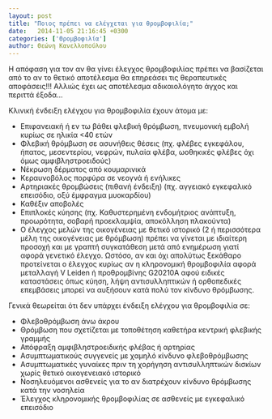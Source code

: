 ```yaml
---
layout: post
title: "Ποιος πρέπει να ελέγχεται για θρομβοφιλία;"
date:   2014-11-05 21:16:45 +0300
categories: ['Θρομβοφιλία']
author: Θεώνη Κανελλοπούλου
---
```


Η απόφαση για τον αν θα γίνει έλεγχος θρομβοφιλίας πρέπει να βασίζεται από το αν το θετικό αποτέλεσμα θα επηρεάσει τις θεραπευτικές αποφάσεις!!! Αλλιώς έχει ως αποτέλεσμα αδικαιολόγητο άγχος και περιττά έξοδα…
<!--break-->

Κλινική ένδειξη ελέγχου για θρομβοφιλία έχουν άτομα με:

- Επιφανειακή ή εν τω βάθει φλεβική θρόμβωση, πνευμονική εμβολή κυρίως σε ηλικία \<40 ετών
- Φλεβική θρόμβωση σε ασυνήθεις θέσεις (πχ. φλέβες εγκεφάλου, ήπατος, μεσεντερίου, νεφρών, πυλαία φλέβα, ωοθηκικές φλέβες όχι όμως αμφιβληστροειδούς)
- Νέκρωση δέρματος από κουμαρινικά
- Κεραυνοβόλος πορφύρα σε νεογνά ή ενήλικες
- Αρτηριακές θρομβώσεις (πιθανή ένδειξη) (πχ. αγγειακό εγκεφαλικό επεισόδιο, οξύ έμφραγμα μυοκαρδίου)
- Καθέξιν αποβολές
- Επιπλοκές κύησης (πχ. Καθυστερημένη ενδομήτριος ανάπτυξη, προωρότητα, σοβαρή προεκλαμψία, αποκόλληση πλακούντα)
- Ο έλεγχος μελών της οικογένειας με θετικό ιστορικό (2 ή περισσότερα μέλη της οικογένειας με θρόμβωση) πρέπει να γίνεται με ιδιαίτερη προσοχή και με γραπτή συγκατάθεση μετά από ενημέρωση γιατί αφορά γενετικό έλεγχο. Ωστόσο, αν και όχι απολύτως ξεκάθαρο προτείνεται ο έλεγχος κυρίως αν η κληρονομική θρομβοφιλία αφορά μεταλλαγή V Leiden ή προθρομβίνης G20210A αφού ειδικές καταστάσεις όπως κύηση, λήψη αντισυλληπτικών ή ορθοπεδικές επεμβάσεις μπορεί να αυξήσουν κατά πολύ τον κίνδυνο θρόμβωσης.

Γενικά θεωρείται ότι δεν υπάρχει ένδειξη ελέγχου για θρομβοφιλία σε:

- Φλεβοθρόμβωση άνω άκρου
- Θρόμβωση που σχετίζεται με τοποθέτηση καθετήρα κεντρική φλεβικής γραμμής
- Απόφραξη αμφιβληστροειδικής φλέβας ή αρτηρίας
- Ασυμπτωματικούς συγγενείς με χαμηλό κίνδυνο φλεβοθρόμβωσης
- Ασυμπτωματικές γυναίκες πριν τη χορήγηση αντισυλληπτικών δισκίων χωρίς θετικό οικογενειακό ιστορικό
- Νοσηλευόμενοι ασθενείς για το αν διατρέχουν κίνδυνο θρόμβωσης κατά την νοσηλεία
- Έλεγχος κληρονομικής θρομβοφιλίας σε ασθενείς με εγκεφαλικό επεισόδιο
